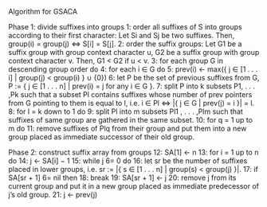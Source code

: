 Algorithm for GSACA
                             
Phase 1: divide suffixes into groups
1: order all suffixes of S into groups according to their first character: Let Si and Sj be two suffixes. Then, group(i) = group(j) ⇔ S[i] = S[j].
2: order the suffix groups: Let G1 be a suffix group with group context character u, G2 be a suffix group with group context character v. Then, G1 < G2 if u < v.
3: for each group G in descending group order do
4: for each i ∈ G do
5: prev(i) ← max({ j ∈ [1 . . . i] | group(j) < group(i) } ∪ {0})
6: let P be the set of previous suffixes from G, P := { j ∈ [1 . . . n] | prev(i) = j for any i ∈ G }.
7: split P into k subsets P1, . . . ,Pk such that a subset Pl contains suffixes whose number of prev pointers from G pointing to them is equal to l, i.e. i ∈ Pl ⇔ |{ j ∈ G | prev(j) = i }| = l.
8: for l = k down to 1 do
9: split Pl into m subsets Pl1 , . . . ,Plm such that suffixes of same group are gathered in the same subset.
10: for q = 1 up to m do
11: remove suffixes of Plq from their group and put them into a new group placed as immediate successor of their old group.


Phase 2: construct suffix array from groups
12: SA[1] ← n
13: for i = 1 up to n do
14: j ← SA[i] − 1
15: while j 6= 0 do
16: let sr be the number of suffixes placed in lower groups, i.e. sr := |{ s ∈ [1 . . . n] | group(s) < group(j) }|.
17: if SA[sr + 1] 6= nil then
18: break
19: SA[sr + 1] ← j
20: remove j from its current group and put it in a new group placed as immediate predecessor of j’s old group.
21: j ← prev(j)
